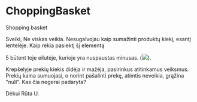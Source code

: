 # ChoppingBasket
Shopping basket

Sveiki,
Ne viskas veikia. 
Nesugalvojau kaip sumažinti produktų kiekį, esantį lentelėje. Kaip rekia pasiektį šį elementą 
<td class="kiekis">5</td> būtent toje eilutėje, kurioje yra nuspaustas minusas.
(<img src="./Images/glyphicons-191-circle-minus.png" class="icon-cart basket-minus">).


Krepšelyje prekių kiekis didėja ir mažėja, pasirinkus atitinkamus veiksmus. Prekių kaina sumuojasi, o norint pašalinti prekę, atimtis neveikia, grąžina "null". Kas čia negerai padaryta? 

Dėkui
Rūta U.

